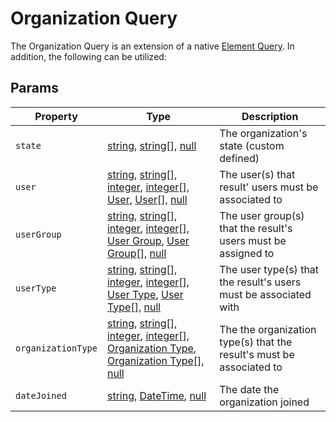 # Organization Query

The Organization Query is an extension of a native [Element Query].  In addition, the following can be utilized:

## Params

| Property              | Type                                  | Description
| --------------------- | ------------------------------------- | ---------------------------------------------------------------------------------
| `state`               | [string], [string]\[\], [null]                                                                    | The organization's state (custom defined)
| `user`                | [string], [string]\[\], [integer], [integer]\[\], [User], [User]\[\], [null]                              | The user(s) that result' users must be associated to
| `userGroup`           | [string], [string]\[\], [integer], [integer]\[\], [User Group], [User Group]\[\], [null]                  | The user group(s) that the result's users must be assigned to
| `userType`            | [string], [string]\[\], [integer], [integer]\[\], [User Type], [User Type]\[\], [null]                    | The user type(s) that the result's users must be associated with
| `organizationType`    | [string], [string]\[\], [integer], [integer]\[\], [Organization Type], [Organization Type]\[\], [null]    | The the organization type(s) that the result's must be associated to
| `dateJoined`          | [string], [DateTime], [null]                                                                    | The date the organization joined

[integer]: http://www.php.net/language.types.integer "Integer"
[array]: http://www.php.net/language.types.array "Array"
[string]: http://www.php.net/language.types.string "String"
[null]: http://www.php.net/language.types.null "Null"
[DateTime]: http://php.net/manual/en/class.datetime.php

[User]: https://docs.craftcms.com/api/v3/craft-elements-user.html "User"
[User Group]: https://docs.craftcms.com/api/v3/craft-models-usergroup.html "User Group"
[User Type]: /objects/user-type "User Type"
[Organization Type]: /objects/organization-type "Organization Type"

[Organization]: /objects/organization "Organization"
[Element Query]: https://docs.craftcms.com/v3/element-queries.html "Element Query"
